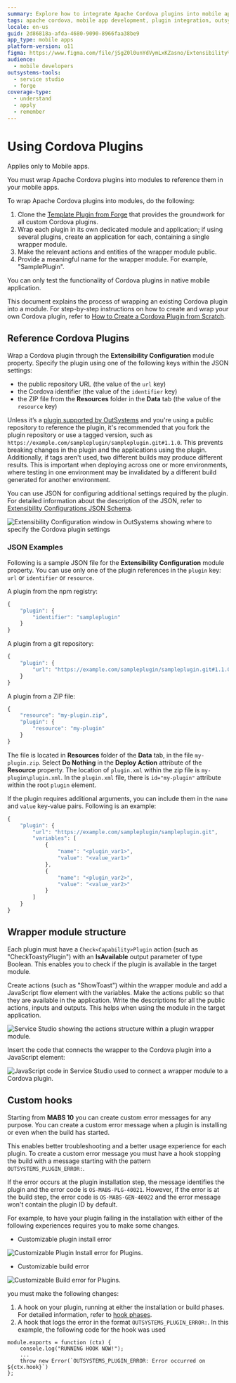 ```yaml
---
summary: Explore how to integrate Apache Cordova plugins into mobile apps using OutSystems 11 (O11) by wrapping them into modules.
tags: apache cordova, mobile app development, plugin integration, outsystems platform, mobile app extensibility
locale: en-us
guid: 2d86818a-afda-4680-9090-8966faa38be9
app_type: mobile apps
platform-version: o11
figma: https://www.figma.com/file/jSgZ0l0unYdVymLxKZasno/Extensibility%20and%20Integration?node-id=410:32
audience:
  - mobile developers
outsystems-tools:
  - service studio
  - forge
coverage-type:
  - understand
  - apply
  - remember
---
```


# Using Cordova Plugins

<div class="info" markdown="1">

Applies only to Mobile apps.

</div>

You must wrap Apache Cordova plugins into modules to reference them in your mobile apps. 

To wrap Apache Cordova plugins into modules, do the following:

1. Clone the [Template Plugin from Forge](<https://www.outsystems.com/forge/component-overview/1676/template-plugin/>) that provides the groundwork for all custom Cordova plugins. 
1. Wrap each plugin in its own dedicated module and application; if using several plugins, create an application for each, containing a single wrapper module. 
1. Make the relevant actions and entities of the wrapper module public. 
1. Provide a meaningful name for the wrapper module. For example, "SamplePlugin".

You can only test the functionality of Cordova plugins in native mobile application.

This document explains the process of wrapping an existing Cordova plugin into a module. For step-by-step instructions on how to create and wrap your own Cordova plugin, refer to [How to Create a Cordova Plugin from Scratch](<https://www.outsystems.com/blog/posts/how-to-create-a-cordova-plugin-from-scratch/>).

## Reference Cordova Plugins

Wrap a Cordova plugin through the **Extensibility Configuration** module property. Specify the plugin using one of the following keys within the JSON settings:

* the public repository URL (the value of the `url` key)
* the Cordova identifier (the value of the `identifier` key)
* the ZIP file from the **Resources** folder in the **Data** tab (the value of the `resource` key)

Unless it’s a [plugin supported by OutSystems](intro.md) and you're using a public repository to reference the plugin, it's recommended that you fork the plugin repository or use a tagged version, such as `https://example.com/sampleplugin/sampleplugin.git#1.1.0`. This prevents breaking changes in the plugin and the applications using the plugin. Additionally, if tags aren't used, two different builds may produce different results. This is important when deploying across one or more environments, where testing in one environment may be invalidated by a different build generated for another environment. 

You can use JSON for configuring additional settings required by the plugin. For detailed information about the description of the JSON, refer to [Extensibility Configurations JSON Schema](../../../deploying-apps/mobile-app-packaging-delivery/compliance-with-third-party-licenses.md).

![Extensibility Configuration window in OutSystems showing where to specify the Cordova plugin settings](images/plugin-exensibility-window-ss.png "Extensibility Configuration Window")

### JSON Examples

Following is a sample JSON file for the **Extensibility Configuration** module property. You can use only one of the plugin references in the `plugin` key: `url` or `identifier` or `resource`.

A plugin from the npm registry:

```javascript
{
    "plugin": {
        "identifier": "sampleplugin"
    }
}
```

A plugin from a git repository:

```javascript
{
    "plugin": {
        "url": "https://example.com/sampleplugin/sampleplugin.git#1.1.0"
    }
}
```

A plugin from a ZIP file:

```javascript
{
    "resource": "my-plugin.zip",
    "plugin": {
        "resource": "my-plugin"
    }
}
```

The file is located in **Resources** folder of the **Data** tab, in the file `my-plugin.zip`. Select **Do Nothing** in the **Deploy Action** attribute of the **Resource** property. The location of `plugin.xml` within the zip file is `my-plugin\plugin.xml`. In the `plugin.xml` file, there is `id="my-plugin"` attribute within the root `plugin` element.

If the plugin requires additional arguments, you can include them in the `name` and `value` key-value pairs. Following is an example:

```javascript
{
    "plugin": {
        "url": "https://example.com/sampleplugin/sampleplugin.git",
        "variables": [
            {
                "name": "<plugin_var1>",
                "value": "<value_var1>"
            },
            {
                "name": "<plugin_var2>",
                "value": "<value_var2>"
            }
        ]
    }
}
```

## Wrapper module structure

Each plugin must have a `Check<Capability>Plugin` action (such as "CheckToastyPlugin") with an **IsAvailable** output parameter of type Boolean. This enables you to check if the plugin is available in the target module.

Create actions (such as "ShowToast") within the wrapper module and add a JavaScript flow element with the variables. Make the actions public so that they are available in the application. Write the descriptions for all the public actions, inputs and outputs. This helps when using the module in the target application.

![Service Studio showing the actions structure within a plugin wrapper module.](images/plugin-exensibility-actions-ss.png "Plugin Wrapper Module Actions")

Insert the code that connects the wrapper to the Cordova plugin into a JavaScript element:

![JavaScript code in Service Studio used to connect a wrapper module to a Cordova plugin.](images/plugin-exensibility-js-ss.png "Plugin Extensibility JavaScript Code")

## Custom hooks

Starting from **MABS 10** you can create custom error messages for any purpose. You can create a custom error message when a plugin is installing or even when the build has started.

This enables better troubleshooting and a better usage experience for each plugin. To create a custom error message you must have a hook stopping the build with a message starting with the pattern `OUTSYSTEMS_PLUGIN_ERROR:`.

If the error occurs at the plugin installation step, the message identifies the plugin and the error code is `OS-MABS-PLG-40021`. However, if the error is at the build step, the error code is  `OS-MABS-GEN-40022` and the error message won't contain the plugin ID by default.

For example, to have your plugin failing in the installation with either of the following experiences requires you to make some changes.

* Customizable plugin install error
  
![Customizable Plugin Install error for Plugins.](images/plugin-customize-install-error-ss.png "Customizable Plugin Install Error")

* Customizable build error
  
![Customizable Build error for Plugins.](images/plugin-customize-build-error-ss.png "Customizable Build Error")

you must make the following changes:

1. A hook on your plugin, running at either the installation or build phases. For detailed information, refer to [hook phases](https://cordova.apache.org/docs/en/11.x/guide/appdev/hooks/).
1. A hook that logs the error in the format `OUTSYSTEMS_PLUGIN_ERROR:`. In this example, the following code for the hook was used

```
module.exports = function (ctx) {
    console.log("RUNNING HOOK NOW!");
    ...
    throw new Error(`OUTSYSTEMS_PLUGIN_ERROR: Error occurred on ${ctx.hook}`)
};
```

